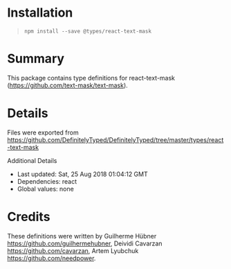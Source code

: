 # Installation
> `npm install --save @types/react-text-mask`

# Summary
This package contains type definitions for react-text-mask (https://github.com/text-mask/text-mask).

# Details
Files were exported from https://github.com/DefinitelyTyped/DefinitelyTyped/tree/master/types/react-text-mask

Additional Details
 * Last updated: Sat, 25 Aug 2018 01:04:12 GMT
 * Dependencies: react
 * Global values: none

# Credits
These definitions were written by Guilherme Hübner <https://github.com/guilhermehubner>, Deividi Cavarzan <https://github.com/cavarzan>, Artem Lyubchuk <https://github.com/needpower>.
